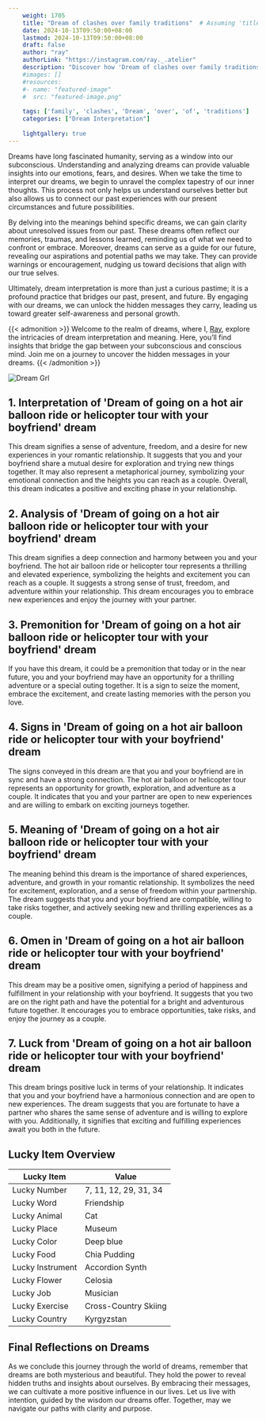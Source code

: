 ```yaml
---
    weight: 1705
    title: "Dream of clashes over family traditions"  # Assuming 'title' column exists
    date: 2024-10-13T09:50:00+08:00
    lastmod: 2024-10-13T09:50:00+08:00
    draft: false
    author: "ray"
    authorLink: "https://instagram.com/ray._.atelier"
    description: "Discover how 'Dream of clashes over family traditions' can interpret your future and uncover its significant meanings in your life."
    #images: []
    #resources:
    #- name: "featured-image"
    #  src: "featured-image.png"
    
    tags: ['family', 'clashes', 'Dream', 'over', 'of', 'traditions']
    categories: ["Dream Interpretation"]
    
    lightgallery: true
---
```

    
Dreams have long fascinated humanity, serving as a window into our subconscious. Understanding and analyzing dreams can provide valuable insights into our emotions, fears, and desires. When we take the time to interpret our dreams, we begin to unravel the complex tapestry of our inner thoughts. This process not only helps us understand ourselves better but also allows us to connect our past experiences with our present circumstances and future possibilities.

By delving into the meanings behind specific dreams, we can gain clarity about unresolved issues from our past. These dreams often reflect our memories, traumas, and lessons learned, reminding us of what we need to confront or embrace. Moreover, dreams can serve as a guide for our future, revealing our aspirations and potential paths we may take. They can provide warnings or encouragement, nudging us toward decisions that align with our true selves.

Ultimately, dream interpretation is more than just a curious pastime; it is a profound practice that bridges our past, present, and future. By engaging with our dreams, we can unlock the hidden messages they carry, leading us toward greater self-awareness and personal growth.

{{< admonition >}}
Welcome to the realm of dreams, where I, [Ray](https://instagram.com/ray._.atelier), explore the intricacies of dream interpretation and meaning. Here, you’ll find insights that bridge the gap between your subconscious and conscious mind. Join me on a journey to uncover the hidden messages in your dreams.
{{< /admonition >}}

![Dream Grl](https://cdn.pixabay.com/photo/2017/11/02/03/35/gothic-2910057_1280.jpg "Dream Grl")

## 1. Interpretation of 'Dream of going on a hot air balloon ride or helicopter tour with your boyfriend' dream

This dream signifies a sense of adventure, freedom, and a desire for new experiences in your romantic relationship. It suggests that you and your boyfriend share a mutual desire for exploration and trying new things together. It may also represent a metaphorical journey, symbolizing your emotional connection and the heights you can reach as a couple. Overall, this dream indicates a positive and exciting phase in your relationship.

## 2. Analysis of 'Dream of going on a hot air balloon ride or helicopter tour with your boyfriend' dream

This dream signifies a deep connection and harmony between you and your boyfriend. The hot air balloon ride or helicopter tour represents a thrilling and elevated experience, symbolizing the heights and excitement you can reach as a couple. It suggests a strong sense of trust, freedom, and adventure within your relationship. This dream encourages you to embrace new experiences and enjoy the journey with your partner.

## 3. Premonition for 'Dream of going on a hot air balloon ride or helicopter tour with your boyfriend' dream

If you have this dream, it could be a premonition that today or in the near future, you and your boyfriend may have an opportunity for a thrilling adventure or a special outing together. It is a sign to seize the moment, embrace the excitement, and create lasting memories with the person you love.

## 4. Signs in 'Dream of going on a hot air balloon ride or helicopter tour with your boyfriend' dream

The signs conveyed in this dream are that you and your boyfriend are in sync and have a strong connection. The hot air balloon or helicopter tour represents an opportunity for growth, exploration, and adventure as a couple. It indicates that you and your partner are open to new experiences and are willing to embark on exciting journeys together.

## 5. Meaning of 'Dream of going on a hot air balloon ride or helicopter tour with your boyfriend' dream

The meaning behind this dream is the importance of shared experiences, adventure, and growth in your romantic relationship. It symbolizes the need for excitement, exploration, and a sense of freedom within your partnership. The dream suggests that you and your boyfriend are compatible, willing to take risks together, and actively seeking new and thrilling experiences as a couple.

## 6. Omen in 'Dream of going on a hot air balloon ride or helicopter tour with your boyfriend' dream

This dream may be a positive omen, signifying a period of happiness and fulfillment in your relationship with your boyfriend. It suggests that you two are on the right path and have the potential for a bright and adventurous future together. It encourages you to embrace opportunities, take risks, and enjoy the journey as a couple.

## 7. Luck from 'Dream of going on a hot air balloon ride or helicopter tour with your boyfriend' dream

This dream brings positive luck in terms of your relationship. It indicates that you and your boyfriend have a harmonious connection and are open to new experiences. The dream suggests that you are fortunate to have a partner who shares the same sense of adventure and is willing to explore with you. Additionally, it signifies that exciting and fulfilling experiences await you both in the future.

## Lucky Item Overview
| Lucky Item          | Value              |
|---------------|--------------------|
| Lucky Number        | 7, 11, 12, 29, 31, 34  |
| Lucky Word          | Friendship |
| Lucky Animal        | Cat |
| Lucky Place         | Museum     |
| Lucky Color         | Deep blue     |
| Lucky Food          | Chia Pudding      |
| Lucky Instrument    | Accordion Synth |
| Lucky Flower        | Celosia    |
| Lucky Job           | Musician       |
| Lucky Exercise      | Cross-Country Skiing  |
| Lucky Country       | Kyrgyzstan    |


##  Final Reflections on Dreams

As we conclude this journey through the world of dreams, remember that dreams are both mysterious and beautiful. They hold the power to reveal hidden truths and insights about ourselves. By embracing their messages, we can cultivate a more positive influence in our lives. Let us live with intention, guided by the wisdom our dreams offer. Together, may we navigate our paths with clarity and purpose.
